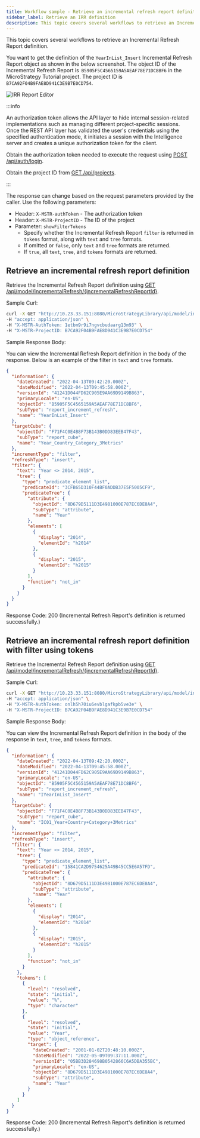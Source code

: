 ```yaml
---
title: Workflow sample - Retrieve an incremental refresh report definition
sidebar_label: Retrieve an IRR definition
description: This topic covers several workflows to retrieve an Incremental Refresh Report definition.
---
```


<Available since="2021 Update 6" />

This topic covers several workflows to retrieve an Incremental Refresh Report definition.

You want to get the definition of the `YearInList_Insert` Incremental Refresh Report object as shown in the below screenshot. The object ID of the Incremental Refresh Report is  `B5905F5C4565159A5AEAF78E71DC8BF6` in the MicroStrategy Tutorial project. The project ID is `B7CA92F04B9FAE8D941C3E9B7E0CD754`.

![IRR Report Editor](../../images/IRR_report_editor.png)

:::info

An authorization token allows the API layer to hide internal session-related implementations such as managing different project-specific sessions. Once the REST API layer has validated the user's credentials using the specified authentication mode, it initiates a session with the Intelligence server and creates a unique authorization token for the client.

Obtain the authorization token needed to execute the request using [POST /api/auth/login](https://demo.microstrategy.com/MicroStrategyLibrary/api-docs/index.html#/Authentication/postLogin).

Obtain the project ID from [GET /api/projects](https://demo.microstrategy.com/MicroStrategyLibrary/api-docs/index.html#/Projects/getProjects_1).

:::

The response can change based on the request parameters provided by the caller. Use the following parameters:

- Header: `X-MSTR-authToken` - The authorization token
- Header: `X-MSTR-ProjectID` - The ID of the project
- Parameter: `showFilterTokens`
  - Specify whether the Incremental Refresh Report `filter` is returned in `tokens` format, along with `text` and `tree` formats.
  - If omitted or `false`, only `text` and `tree` formats are returned.
  - If `true`, all `text`, `tree`, and `tokens` formats are returned.

## Retrieve an incremental refresh report definition

Retrieve the Incremental Refresh Report definition using [GET /api/model/incrementalRefresh/{incrementalRefreshReportId}](https://demo.microstrategy.com/MicroStrategyLibrary/api-docs/index.html#/Cubes/get_api_model_incrementalRefresh__incrementalRefreshReportId_).

Sample Curl:

```bash
curl -X GET "http://10.23.33.151:8080/MicroStrategyLibrary/api/model/incrementalRefresh/B5905F5C4565159A5AEAF78E71DC8BF6" \
-H "accept: application/json" \
-H "X-MSTR-AuthToken: 1etbm9r9i7ngvcbudaarg13m93" \
-H "X-MSTR-ProjectID: B7CA92F04B9FAE8D941C3E9B7E0CD754"
```

Sample Response Body:

You can view the Incremental Refresh Report definition in the body of the response. Below is an example of the filter in `text` and `tree` formats.

```json
{
  "information": {
    "dateCreated": "2022-04-13T09:42:20.000Z",
    "dateModified": "2022-04-13T09:45:58.000Z",
    "versionId": "41241D044FD62C905E9AA69D9149B863",
    "primaryLocale": "en-US",
    "objectId": "B5905F5C4565159A5AEAF78E71DC8BF6",
    "subType": "report_increment_refresh",
    "name": "YearInList_Insert"
  },
  "targetCube": {
    "objectId": "F71F4C0E4B8F73B143B0DD83EEB47F43",
    "subType": "report_cube",
    "name": "Year_Country_Category_3Metrics"
  },
  "incrementType": "filter",
  "refreshType": "insert",
  "filter": {
    "text": "Year <> 2014, 2015",
    "tree": {
      "type": "predicate_element_list",
      "predicateId": "3CFB65D310F44BF0ADDB37E5F5005CF9",
      "predicateTree": {
        "attribute": {
          "objectId": "8D679D5111D3E4981000E787EC6DE8A4",
          "subType": "attribute",
          "name": "Year"
        },
        "elements": [
          {
            "display": "2014",
            "elementId": "h2014"
          },
          {
            "display": "2015",
            "elementId": "h2015"
          }
        ],
        "function": "not_in"
      }
    }
  }
}
```

Response Code: 200 (Incremental Refresh Report's definition is returned successfully.)

## Retrieve an incremental refresh report definition with filter using tokens

Retrieve the Incremental Refresh Report definition using [GET /api/model/incrementalRefresh/{incrementalRefreshReportId}](https://demo.microstrategy.com/MicroStrategyLibrary/api-docs/index.html#/Cubes/get_api_model_incrementalRefresh__incrementalRefreshReportId_).

Sample Curl:

```bash
curl -X GET "http://10.23.33.151:8080/MicroStrategyLibrary/api/model/incrementalRefresh/B5905F5C4565159A5AEAF78E71DC8BF6?showFilterTokens=true" \
-H "accept: application/json" \
-H "X-MSTR-AuthToken: onlh5h70iu6evblgafkpb5ve3e" \
-H "X-MSTR-ProjectID: B7CA92F04B9FAE8D941C3E9B7E0CD754"
```

Sample Response Body:

You can view the Incremental Refresh Report definition in the body of the response in `text`, `tree`, and `tokens` formats.

```json
{
  "information": {
    "dateCreated": "2022-04-13T09:42:20.000Z",
    "dateModified": "2022-04-13T09:45:58.000Z",
    "versionId": "41241D044FD62C905E9AA69D9149B863",
    "primaryLocale": "en-US",
    "objectId": "B5905F5C4565159A5AEAF78E71DC8BF6",
    "subType": "report_increment_refresh",
    "name": "IYearInList_Insert"
  },
  "targetCube": {
    "objectId": "F71F4C0E4B8F73B143B0DD83EEB47F43",
    "subType": "report_cube",
    "name": "IC01_Year+Country+Category+3Metrics"
  },
  "incrementType": "filter",
  "refreshType": "insert",
  "filter": {
    "text": "Year <> 2014, 2015",
    "tree": {
      "type": "predicate_element_list",
      "predicateId": "15841CA2D9754625A49B45CC5E6A57FD",
      "predicateTree": {
        "attribute": {
          "objectId": "8D679D5111D3E4981000E787EC6DE8A4",
          "subType": "attribute",
          "name": "Year"
        },
        "elements": [
          {
            "display": "2014",
            "elementId": "h2014"
          },
          {
            "display": "2015",
            "elementId": "h2015"
          }
        ],
        "function": "not_in"
      }
    },
    "tokens": [
      {
        "level": "resolved",
        "state": "initial",
        "value": "%",
        "type": "character"
      },
      {
        "level": "resolved",
        "state": "initial",
        "value": "Year",
        "type": "object_reference",
        "target": {
          "dateCreated": "2001-01-02T20:48:10.000Z",
          "dateModified": "2022-05-09T09:37:11.000Z",
          "versionId": "05BB3D284698B0542866C6A5DBA355BC",
          "primaryLocale": "en-US",
          "objectId": "8D679D5111D3E4981000E787EC6DE8A4",
          "subType": "attribute",
          "name": "Year"
        }
      }
    ]
  }
}
```

Response Code: 200 (Incremental Refresh Report's definition is returned successfully.)
